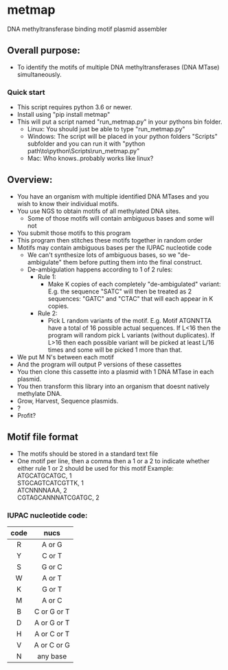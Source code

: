 # metmap
DNA methyltransferase binding motif plasmid assembler

## Overall purpose:
* To identify the motifs of multiple DNA methyltransferases (DNA MTase) simultaneously.

### Quick start
* This script requires python 3.6 or newer.
* Install using "pip install metmap"
* This will put a script named "run_metmap.py" in your pythons bin folder.
  * Linux: You should just be able to type "run_metmap.py"
  * Windows: The script will be placed in your python folders "Scripts" subfolder and you can run it with "python path\to\python\Scripts\run_metmap.py"
  * Mac: Who knows..probably works like linux?


## Overview:
* You have an organism with multiple identified DNA MTases and you wish to know their individual motifs.
* You use NGS to obtain motifs of all methylated DNA sites.
  * Some of those motifs will contain ambiguous bases and some will not
* You submit those motifs to this program
* This program then stitches these motifs together in random order
* Motifs may contain ambiguous bases per the IUPAC nucleotide code
  * We can't synthesize lots of ambiguous bases, so we "de-ambigulate" them before putting them into the final construct.
  * De-ambigulation happens according to 1 of 2 rules:
    * Rule 1:
      * Make K copies of each completely "de-ambigulated" variant: E.g. the sequence "SATC" will then be treated as 2 sequences: "GATC" and "CTAC" that will each appear in K copies.
    * Rule 2:
      * Pick L random variants of the motif. E.g. Motif ATGNNTTA have a total of 16 possible actual sequences. If L<16 then the program will random pick L variants (without duplicates). If L>16 then each possible variant will be picked at least L/16 times and some will be picked 1 more than that.
* We put M N's between each motif
* And the program will output P versions of these cassettes
* You then clone this cassette into a plasmid with 1 DNA MTase in each plasmid.
* You then transform this library into an organism that doesnt natively methylate DNA.
* Grow, Harvest, Sequence plasmids.
* ?
* Profit?  


## Motif file format
* The motifs should be stored in a standard text file
* One motif per line, then a comma then a 1 or a 2 to indicate whether either rule 1 or 2 should be used for this motif
  Example:  
  ATGCATGCATGC, 1  
  STGCAGTCATCGTTK, 1  
  ATCNNNNAAA, 2  
  CGTAGCANNNATCGATGC, 2  
  

### IUPAC nucleotide code:
|code | nucs|
|:---:|:---:|
|R|A or G|
|Y|	C or T  
|S|	G or C  
|W|	A or T  
|K|	G or T  
|M|	A or C  
|B|	C or G or T  
|D|	A or G or T  
|H|	A or C or T  
|V|	A or C or G  
|N|	any base  

